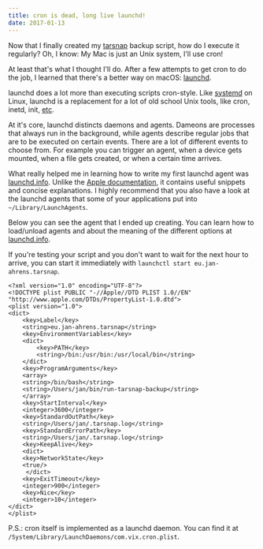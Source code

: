 ```yaml
---
title: cron is dead, long live launchd!
date: 2017-01-13
---
```


Now that I finally created my [tarsnap](https://tarsnap.com) backup script, how
do I execute it regularly? Oh, I know: My Mac is just an Unix system, I'll use
cron!

At least that's what I thought I'll do. After a few attempts to get cron to do
the job, I learned that there's a better way on macOS:
[launchd](https://en.wikipedia.org/wiki/Launchd).

launchd does a lot more than executing scripts cron-style. Like
[systemd](https://en.wikipedia.org/wiki/Systemd) on Linux, launchd is a
replacement for a lot of old school Unix tools, like cron, inetd, init,
[etc](https://en.wikipedia.org/wiki/Launchd#History).

At it's core, launchd distincts daemons and agents. Dameons are processes that
always run in the background, while agents describe regular jobs that are to be
executed on certain events. There are a lot of different events to choose from.
For example you can trigger an agent, when a device gets mounted, when a file
gets created, or when a certain time arrives.

What really helped me in learning how to write my first launchd agent was
[launchd.info](http://www.launchd.info/). Unlike the [Apple
documentation](https://developer.apple.com/library/content/documentation/MacOSX/Conceptual/BPSystemStartup/Chapters/CreatingLaunchdJobs.html),
it contains useful snippets and concise explanations. I highly recommend that
you also have a look at the launchd agents that some of your applications put into
`~/Library/LaunchAgents`.

Below you can see the agent that I ended up creating. You can learn how to
load/unload agents and about the meaning of the different options at
[launchd.info](http://www.launchd.info/).

If you're testing your script and you don't want to wait for the next hour to
arrive, you can start it immediately with `launchctl start
eu.jan-ahrens.tarsnap`.

	<?xml version="1.0" encoding="UTF-8"?>
	<!DOCTYPE plist PUBLIC "-//Apple//DTD PLIST 1.0//EN" "http://www.apple.com/DTDs/PropertyList-1.0.dtd">
	<plist version="1.0">
	<dict>
	    <key>Label</key>
	    <string>eu.jan-ahrens.tarsnap</string>
		<key>EnvironmentVariables</key>
		<dict>
			<key>PATH</key>
			<string>/bin:/usr/bin:/usr/local/bin</string>
		</dict>
	    <key>ProgramArguments</key>
	    <array>
		<string>/bin/bash</string>
		<string>/Users/jan/bin/run-tarsnap-backup</string>
	    </array>
	    <key>StartInterval</key>
	    <integer>3600</integer>
	    <key>StandardOutPath</key>
	    <string>/Users/jan/.tarsnap.log</string>
	    <key>StandardErrorPath</key>
	    <string>/Users/jan/.tarsnap.log</string>
	    <key>KeepAlive</key>
	    <dict>
		<key>NetworkState</key>
		<true/>
	     </dict>
	    <key>ExitTimeout</key>
	    <integer>900</integer>
	    <key>Nice</key>
	    <integer>10</integer>
	</dict>
	</plist>

P.S.: cron itself is implemented as a launchd daemon. You can find it at `/System/Library/LaunchDaemons/com.vix.cron.plist`.
